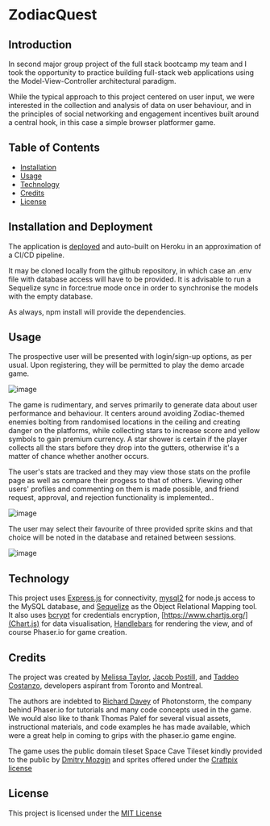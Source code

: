 # ZodiacQuest

## Introduction

In second major group project of the full stack bootcamp my team and I took the opportunity to practice building full-stack web applications using the Model-View-Controller architectural paradigm.

While the typical approach to this project centered on user input, we were interested in the collection and analysis of data on user behaviour, and in the principles of social networking and engagement incentives built around a central hook, in this case a simple browser platformer game.

## Table of Contents

- [Installation](#installation-and-deployment)
- [Usage](#usage)
- [Technology](#technology)
- [Credits](#credits)
- [License](#license)

## Installation and Deployment

The application is [deployed](https://zodiacquestfinal.herokuapp.com/) and auto-built on Heroku in an approximation of a CI/CD pipeline.

It may be cloned locally from the github repository, in which case an .env file with database access will have to be provided. It is advisable to run a Sequelize sync in force:true mode once in order to synchronise the models with the empty database.

As always, npm install will provide the dependencies.

## Usage

The prospective user will be presented with login/sign-up options, as per usual. Upon registering, they will be permitted to play the demo arcade game. 

![image](https://user-images.githubusercontent.com/121476474/223216996-fc23e40a-b6e3-47c3-8293-b7085cfaf732.png)

The game is rudimentary, and serves primarily to generate data about user performance and behaviour. It centers around avoiding Zodiac-themed enemies bolting from randomised locations in the ceiling and creating danger on the platforms, while collecting stars to increase score and yellow symbols to gain premium currency. A star shower is certain if the player collects all the stars before they drop into the gutters, otherwise it's a matter of chance whether another occurs.

The user's stats are tracked and they may view those stats on the profile page as well as compare their progess to that of others. Viewing other users' profiles and commenting on them is made possible, and friend request, approval, and rejection functionality is implemented..

![image](https://user-images.githubusercontent.com/121476474/223215599-20722efe-bdc5-4748-b5bf-29a641f192f9.png)

The user may select their favourite of three provided sprite skins and that choice will be noted in the database and retained between sessions.

![image](https://user-images.githubusercontent.com/121476474/223220164-28eadbf1-e9a3-4cdb-b54b-f960e3ab044a.png)

## Technology

This project uses [Express.js](https://expressjs.com/) for connectivity, [mysql2](https://www.npmjs.com/package/mysql2) for node.js access to the MySQL database, and [Sequelize](https://sequelize.org/) as the Object Relational Mapping tool. It also uses [bcrypt](https://www.npmjs.com/package/bcrypt) for credentials encryption, [https://www.chartjs.org/](Chart.js) for data visualisation, [Handlebars](https://handlebarsjs.com/) for rendering the view, and of course Phaser.io for game creation.


## Credits

The project was created by [Melissa Taylor](https://github.com/melissataylor1), [Jacob Postill](https://github.com/jacobpostill), and [Taddeo Costanzo](https://github.com/tadcos29), developers aspirant from Toronto and Montreal.

The authors are indebted to [Richard Davey](twitter.com/photonstorm) of Photonstorm, the company behind Phaser.io for tutorials and many code concepts used in the game. We would also like to thank Thomas Palef for several visual assets, instructional materials, and code examples he has made available, which were a great help in coming to grips with the phaser.io game engine.

The game uses the public domain tileset Space Cave Tileset kindly provided to the public by [Dmitry Mozgin](https://itch.io/profile/m039) and sprites offered under the [Craftpix license](https://craftpix.net/file-licenses/)

## License

This project is licensed under the [MIT License](https://www.mit.edu/~amini/LICENSE.md)
